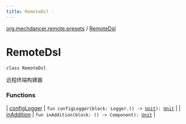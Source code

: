 ```yaml
---
title: RemoteDsl - 
---
```


[org.mechdancer.remote.presets](../index.html) / [RemoteDsl](./index.html)

# RemoteDsl

`class RemoteDsl`

远程终端构建器

### Functions

| [configLogger](config-logger.html) | `fun configLogger(block: Logger.() -> `[`Unit`](https://kotlinlang.org/api/latest/jvm/stdlib/kotlin/-unit/index.html)`): `[`Unit`](https://kotlinlang.org/api/latest/jvm/stdlib/kotlin/-unit/index.html) |
| [inAddition](in-addition.html) | `fun inAddition(block: () -> Component): `[`Unit`](https://kotlinlang.org/api/latest/jvm/stdlib/kotlin/-unit/index.html) |

